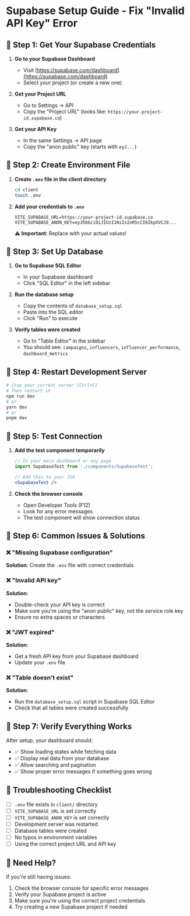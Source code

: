 # Supabase Setup Guide - Fix "Invalid API Key" Error

## 🔧 Step 1: Get Your Supabase Credentials

1. **Go to your Supabase Dashboard**
   - Visit [https://supabase.com/dashboard](https://supabase.com/dashboard)
   - Select your project (or create a new one)

2. **Get your Project URL**
   - Go to Settings → API
   - Copy the "Project URL" (looks like: `https://your-project-id.supabase.co`)

3. **Get your API Key**
   - In the same Settings → API page
   - Copy the "anon public" key (starts with `eyJ...`)

## 🔧 Step 2: Create Environment File

1. **Create `.env` file in the client directory**
   ```bash
   cd client
   touch .env
   ```

2. **Add your credentials to `.env`**
   ```env
   VITE_SUPABASE_URL=https://your-project-id.supabase.co
   VITE_SUPABASE_ANON_KEY=eyJhbGciOiJIUzI1NiIsInR5cCI6IkpXVCJ9...
   ```

   ⚠️ **Important**: Replace with your actual values!

## 🔧 Step 3: Set Up Database

1. **Go to Supabase SQL Editor**
   - In your Supabase dashboard
   - Click "SQL Editor" in the left sidebar

2. **Run the database setup**
   - Copy the contents of `database_setup.sql`
   - Paste into the SQL editor
   - Click "Run" to execute

3. **Verify tables were created**
   - Go to "Table Editor" in the sidebar
   - You should see: `campaigns`, `influencers`, `influencer_performance`, `dashboard_metrics`

## 🔧 Step 4: Restart Development Server

```bash
# Stop your current server (Ctrl+C)
# Then restart it
npm run dev
# or
yarn dev
# or
pnpm dev
```

## 🔧 Step 5: Test Connection

1. **Add the test component temporarily**
   ```jsx
   // In your main dashboard or any page
   import SupabaseTest from './components/SupabaseTest';
   
   // Add this to your JSX
   <SupabaseTest />
   ```

2. **Check the browser console**
   - Open Developer Tools (F12)
   - Look for any error messages
   - The test component will show connection status

## 🔧 Step 6: Common Issues & Solutions

### ❌ "Missing Supabase configuration"
**Solution**: Create the `.env` file with correct credentials

### ❌ "Invalid API key"
**Solution**: 
- Double-check your API key is correct
- Make sure you're using the "anon public" key, not the service role key
- Ensure no extra spaces or characters

### ❌ "JWT expired"
**Solution**: 
- Get a fresh API key from your Supabase dashboard
- Update your `.env` file

### ❌ "Table doesn't exist"
**Solution**: 
- Run the `database_setup.sql` script in Supabase SQL Editor
- Check that all tables were created successfully

## 🔧 Step 7: Verify Everything Works

After setup, your dashboard should:
- ✅ Show loading states while fetching data
- ✅ Display real data from your database
- ✅ Allow searching and pagination
- ✅ Show proper error messages if something goes wrong

## 🔧 Troubleshooting Checklist

- [ ] `.env` file exists in `client/` directory
- [ ] `VITE_SUPABASE_URL` is set correctly
- [ ] `VITE_SUPABASE_ANON_KEY` is set correctly
- [ ] Development server was restarted
- [ ] Database tables were created
- [ ] No typos in environment variables
- [ ] Using the correct project URL and API key

## 🔧 Need Help?

If you're still having issues:
1. Check the browser console for specific error messages
2. Verify your Supabase project is active
3. Make sure you're using the correct project credentials
4. Try creating a new Supabase project if needed 